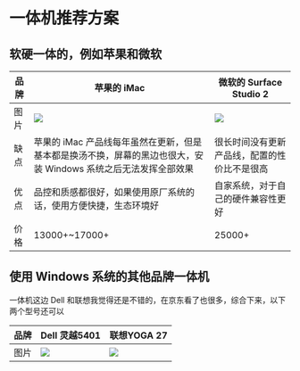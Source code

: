 # 一体机推荐方案
## 软硬一体的，例如苹果和微软

品牌 | 苹果的 iMac | 微软的 Surface Studio 2
------- | ------- | -------
图片 | ![](https://img12.360buyimg.com/n1/s450x450_jfs/t1/135650/21/6149/57352/5f2b743cEf4126985/6cb534d754547561.jpg) | ![](https://img12.360buyimg.com/n1/jfs/t1/19097/5/9236/426856/5c7c9963Eaa2de829/ec55cafd43602ec7.png)
缺点 | 苹果的 iMac 产品线每年虽然在更新，但是基本都是换汤不换，屏幕的黑边也很大，安装 Windows 系统之后无法发挥全部效果 |很长时间没有更新产品线，配置的性价比不是很高
优点 | 品控和质感都很好，如果使用原厂系统的话，使用方便快捷，生态环境好 | 自家系统，对于自己的硬件兼容性更好
价格 | 13000+~17000+ | 25000+

## 使用 Windows 系统的其他品牌一体机
  一体机这边 Dell 和联想我觉得还是不错的，在京东看了也很多，综合下来，以下两个型号还可以

  品牌 | Dell 灵越5401 | 联想YOGA 27
------- | ------- | -------
图片 | ![](https://img14.360buyimg.com/n1/s450x450_jfs/t1/148266/3/9481/127502/5f71844bE44a99f4e/25bf3c034b381ffe.jpg) | ![](https://img10.360buyimg.com/n1/s450x450_jfs/t1/152996/7/15694/83743/600680d2E43bd378e/9c9290e40b4aa984.jpg)
